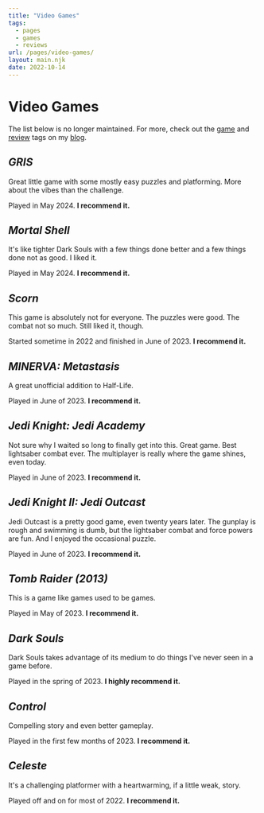 ```yaml
---
title: "Video Games"
tags:
  - pages
  - games
  - reviews
url: /pages/video-games/
layout: main.njk
date: 2022-10-14
---
```


# Video Games

The list below is no longer maintained. For more, check out the <a href="https://blog.jacobdensford.com/tagged/game">game</a> and <a href="https://blog.jacobdensford.com/tagged/review">review</a> tags on my [blog](https://blog.jacobdensford.com/).

## *GRIS*

Great little game with some mostly easy puzzles and platforming. More about the vibes than the challenge.

Played in May 2024. **I recommend it.**

## *Mortal Shell*

It's like tighter Dark Souls with a few things done better and a few things done not as good. I liked it.

Played in May 2024. **I recommend it.**

## *Scorn*

This game is absolutely not for everyone. The puzzles were good. The combat not so much. Still liked it, though.

Started sometime in 2022 and finished in June of 2023. **I recommend it.**

## *MINERVA: Metastasis*

A great unofficial addition to Half-Life.

Played in June of 2023. **I recommend it.**

## *Jedi Knight: Jedi Academy*

Not sure why I waited so long to finally get into this. Great game. Best lightsaber combat ever. The multiplayer is really where the game shines, even today.

Played in June of 2023. **I recommend it.**

## *Jedi Knight II: Jedi Outcast*

Jedi Outcast is a pretty good game, even twenty years later. The gunplay is rough and swimming is dumb, but the lightsaber combat and force powers are fun. And I enjoyed the occasional puzzle.

Played in June of 2023. **I recommend it.**

## *Tomb Raider (2013)*

This is a game like games used to be games.

Played in May of 2023. **I recommend it.**

## *Dark Souls*

Dark Souls takes advantage of its medium to do things I've never seen in a game before.

Played in the spring of 2023. **I highly recommend it.**

## *Control*

Compelling story and even better gameplay.

Played in the first few months of 2023. **I recommend it.**

## *Celeste*

It's a challenging platformer with a heartwarming, if a little weak, story.

Played off and on for most of 2022. **I recommend it.**
